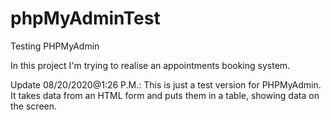 # phpMyAdminTest
Testing PHPMyAdmin

In this project I'm trying to realise an appointments booking system.

Update 08/20/2020@1:26 P.M.:
This is just a test version for PHPMyAdmin. It takes data from an HTML form and puts them in a table, showing data on the screen.

